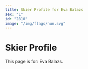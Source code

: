 ```yaml
---
title: Skier Profile for Eva Balazs
sex: "L"
id: "2810"
image: "/img/flags/hun.svg" 
---
```


# Skier Profile

This page is for: Eva Balazs.
    